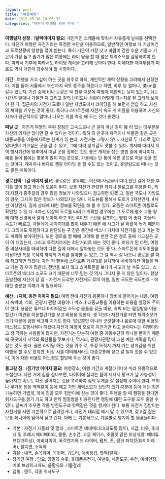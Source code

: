 ```yaml
---
layout: post
title: "여행계획"
date: 2015-05-30 20:05:32
categories: "자전거 여행을 위한 준비 "
---
```


**여행일자 선정** :
(**달력이미지 필요**)
개인적인 스케쥴에 맞춰서 자유롭게 날짜를 선택한다.
자전거 여행은 자전거라는 특정한 수단을 이용하므로, 일반적인 여행보
다 기상여건과 도로상황에 영향을 많이 받는다. 특히 기온이 가장 낮고 
바람이 강한 추운 겨울과 기온이 가장 높고 습기가 많은 여름에는 라이
딩을 할 때 많은 체력소모를 감당하여야 한다. 따라서 기후에 따라서도 
라이딩 계획을 고려해 보아야 한다. 이에대한 체력부담과 피로도 역시 
개인이 감수해야 할 사항이다.

**기간** : 여행을 가고 싶어 하는 곳을 위주로 하되, 개인적인 체력 상황을 
고려해서 선정한다. 예를 들어 서울에서 부산까지 국토 종주를 하겠다고 
하면, 하루 당 얼마나, 몇km를 갈수 있는지, 기간 중에 비나 눈같은 악
천후 때문에 여행이 제한되는 날이 있는지, 쉬는 시간은 얼마나 가질껀
지 그리고 길의 난이도나 상황이 어떻게 되는지를 잘 고려해 보아야 한
다. 집근처의 자전거 도로나 일반 지방도에서 라이딩을 해 보면서 연습
하고 자신의 체력을 키우는 것이 좋다. 특히나 스마트폰에 자전거 속도
계 어플을 이용하여 자신의 시속이 평균적으로 얼마나 나오는 지를 측정
해 두는 것이 좋겠다.

**떠날 곳** : 자전거 여행의 주된 장점은 고속도로나 큰 길이 아닌 길이 뚫
려 있는 대부분을 자신의 의지만 있다면 갈 수 있다는 것이다. 특히 외
딴곳에 유적지나 박물관 같은 곳은 대중교통을 이용해서로는 한계가 있
는데, 자전거는 그렇지 않다. 자신의 두 다리로 길이 있다면야 가고싶은 
곳을 갈 수 있고, 그에 따라 성취감도 맛볼 수 있다. 계저에 따라서 지
역 행사기간에 맞추어서 떠날 곳을 정하는 것도 좋은 계획을 잡는 방법 
중에 하나이다. 예를 들어 봄에는 벛꽃이 많이 피는곳으로, 가을에는 단
풍이 예쁜 곳으로 떠날 곳을 잡는 것이다. 계곡이나 바다로 캠핑 라이딩
을 할 수도 있는 것이고, 휴양림으로 떠나는 것도 좋은 계획이다.

**경로선택** : 
(**길 이미지 필요**)
경로같은 경우에는 이전에 사람들이 다녀 왔던 길에 대한 후기를 많이 
참고 하는데 도움이 된다. 보통 자전거 관련한 카페나 블로그를 이용한
다, 특히 자전거 종주길의 경우 많은 정보가 나와있으니 참고하면 되겠
고, 일반 국도나 지방도의 경우, 그다지 많은 정보가 나와있지는 않다. 
지도뷰를 통해서 도로가 2차선인지, 4차선 이상인지, 길에 상태에 대한 
정보를 확인을 해 볼 수 있다. 요즘은 스마트폰 어플로도 확인할 수 있
다. 4차선 이상의 도로를 타려고 계획할 경우에는 그 도로에 평소 교통
량에 대해 신경써서 알아 보아야 하고 되도록이면 구간을 점프하는 방법
이 좋다. 차들의 속도가 빠르고, 차들에게 사각지대를 많이 내주기 때문
에 사고가 날 확률이 높기 때문이다. 그외에도 위험하다고 판단되는 구
간은 중간에 버스나 기차에 자전거를 싣고 가는 것도 계획해 보아야한다.
또한 경로를 짤 때에 고려해 볼 만한 것은 경로 중에 가고싶은 곳이 어
디있는지, 그리고 목적지까지는 최단거리로 짜는 것이 좋다. 여유가 된
다면, 여행 중 비상사태를 대비하여 다른 길에 대해서 알아놓는 것도 좋
다. 스마트폰에 지도어플을 이용하면 특정 목적지 까지의 거리를 알아볼 
수 있고, 그 길 역시 잘 나오니 경로를 짤 때에 참고하면 되겠다. 자전
거 핸들에 스마트폰 거치대를 설치하여 네비게이션 어플을 켜고 가는 경
우가 많은데, 전방을 보지 않고 스마트폰을 보다가 사고가 날 수도 있고
, 스마트폰의 배터리 소모도 크기 때문에 너무 믿는 것 역시 그다지 좋
지 않은 일이다. 항상 출발전에 자신이 갈 길 - 자전거 도로면 자전거도
로의 이름, 일반 국도면 국도번호 - 에 대한 충분한 이해가 꼭 필요하다.

**예산** : 
(**지폐, 동전 이미지 필요**)
 여행 전에 자전거 용품이나 장비에 들어가는 내용, 여행 시 숙박비, 
식비, 관광지 관람 비용이나 버스나 대중교통을 이용하는 비용을 할당해 
주어야 한다. 용품은 튜브나 타이어같은 소모성 물품을 갖출 비용, 숙박
비는 찜질방을 이용할건가 여관을 이용할건가를 보고 비용을 정한다. 생
각보다 자전거를 타면 체력소모가 크기 때문에 금방 배고파 지기도 한다.
 밥값뿐만 아니라 군것질이나 음료에 대한 비용도 어느정도 포함시켜야 
하겠다.자전거 여행이 오로지 자전거만 타고 돌아다니는 여행이라고 생
각하는 사람들이 많지만, 자전거는 단순히 여행 중 이동수단의 하나일 
뿐이기 때문에 곳곳에서 지역의 특산물을 맛보거나, 먹거리, 관광지관람
에 대한 예산 계획을 많이 잡는 것도 좋다. 물론 라이딩 하는 것을 위주
로, 특정 목적지 까지 가는 성취감을 위한 여행을 할 수도 있지만, 비상
시를 대비해서라도 대중교통에 싣고 갈 일이 있을 수 있으니, 이에 대한 
비용도 어느정도 할당해 두는 것이 좋다. 

**들고갈 짐** :
(**짐가방 이미지 필요**)
 여행장소, 여행 기간과 계절(기후)에 따라 유동적으로 조절한다. 자전
거에 짐을 싣다보면, 타이어에 실리는 힘이 세져서 펑크가 날 가능성이 
높아지고 속도도 다소 떨어지는 것을 고려하여 짐의 무게를 잘 설정해 
주어야 한다. 특히나 무거운 짐을 백팩같이 등에 매고 가면 체력소모가 
상당히 크기 때문에 등에 매는 짐은 가능하면 가볍게, 아예 짐을 모두 
짐받이에 싣는 것이 좋다. 여행을 할 때 캠핑을 한다면 취사도구를 챙기
기도 하고 만약 찜질방을 이용한다면 캠핑에 대한 도구를 모두 줄일 수 
있다. 날씨가 추우면 각종 방한도구과 핫팩같은 것을 챙겨야 한다. 보통 
자전거 짐받이는 자전거를 사면 기본적으로 달려있거나, 자전거 대리점
에서 달 수 있으며, 갖고갈 짐은 보통 페니어에 담아서 싣고 간다. 아래
는 기본적으로, 계절별로 챙겨야 할 물품들이다

- 기본 : 자전거 자물쇠 및 열쇠 , 스마트폰 예비배터리(되도록 많이), 
지갑, 비옷, 후레시 및 후레시 예비배터리, 물통, 손수건, 고글 케이스, 
초콜렛 같은 비상식량, 예비튜브(2개이상), 예비타이어, 육각렌치와 드
라이버, 펌프, 끈, 펑크 패치킷(타이어레버), 탈지면, 소독약
- 겨울 : 내복, 손목워머, 목워머, 귀도리, 예비장갑, 핫팩(발팩)
- 장기간 여행 : 담요, 양말과 속옷, 휴대폰충전기, 여벌옷, 세면도구, 
수건, 예비안장, 예비 브레이크패드, 윤활유와 기름걸레
- 캠핑 : 텐트, 각종 취사도구



